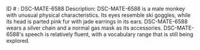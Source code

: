 ID # : DSC-MATE-6588
Description: DSC-MATE-6588 is a male monkey with unusual physical characteristics. Its eyes resemble ski goggles, while its head is parted pink fur with jade earrings in its ears. DSC-MATE-6588 wears a silver chain and a normal gas mask as its accessories. DSC-MATE-6588's speech is relatively fluent, with a vocabulary range that is still being explored. 